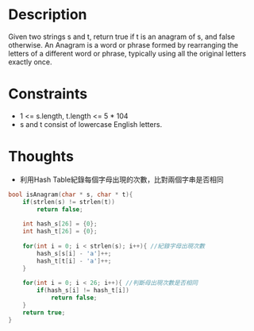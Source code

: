 # Description

Given two strings s and t, return true if t is an anagram of s, and false otherwise.
An Anagram is a word or phrase formed by rearranging the letters of a different word or phrase, typically using all the original letters exactly once.

# Constraints

- 1 <= s.length, t.length <= 5 * 104
- s and t consist of lowercase English letters.

# Thoughts

- 利用Hash Table紀錄每個字母出現的次數，比對兩個字串是否相同


```c
bool isAnagram(char * s, char * t){
	if(strlen(s) != strlen(t))
		return false;
	
	int hash_s[26] = {0};
	int hash_t[26] = {0};
	
	for(int i = 0; i < strlen(s); i++){ //紀錄字母出現次數
		hash_s[s[i] - 'a']++;
		hash_t[t[i] - 'a']++;
	}
	
	for(int i = 0; i < 26; i++){ //判斷母出現次數是否相同
		if(hash_s[i] != hash_t[i])
			return false;
	}
	return true;
}
```